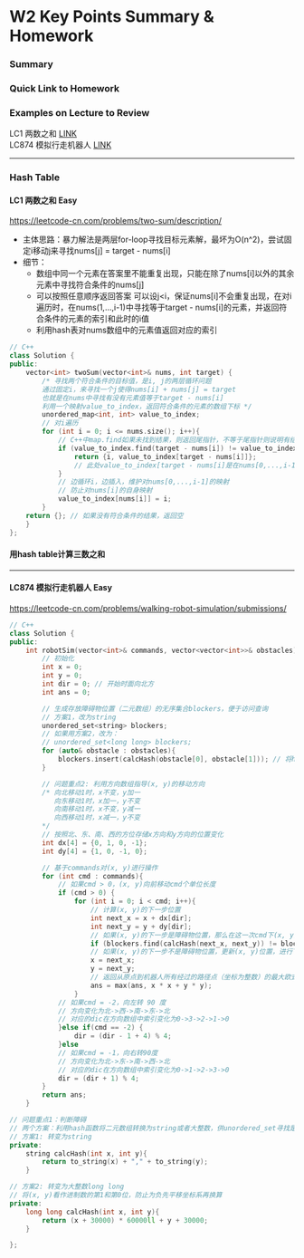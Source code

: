 # W2 Key Points Summary & Homework

### Summary

### Quick Link to Homework

### Examples on Lecture to Review
LC1 两数之和 [LINK](#lc1-两数之和-easy)  
LC874 模拟行走机器人 [LINK](#lc874-模拟行走机器人-easy)

-------
### Hash Table

#### LC1 两数之和 Easy
https://leetcode-cn.com/problems/two-sum/description/
- 主体思路：暴力解法是两层for-loop寻找目标元素解，最坏为O(n^2)，尝试固定i移动j来寻找nums[j] = target - nums[i]
- 细节：
  - 数组中同一个元素在答案里不能重复出现，只能在除了nums[i]以外的其余元素中寻找符合条件的nums[j]
  - 可以按照任意顺序返回答案
  可以设j<i，保证nums[i]不会重复出现，在对i遍历时，在nums(1,...,i-1)中寻找等于target - nums[i]的元素，并返回符合条件的元素的索引和此时的i值
  - 利用hash表对nums数组中的元素值返回对应的索引
```C++
// C++
class Solution {
public:
    vector<int> twoSum(vector<int>& nums, int target) {
        /* 寻找两个符合条件的目标值，是i, j的两层循环问题
        通过固定i，来寻找一个j使得nums[i] + nums[j] = target
        也就是在nums中寻找有没有元素值等于target - nums[i]
        利用一个映射value_to_index，返回符合条件的元素的数组下标 */ 
        unordered_map<int, int> value_to_index; 
        // 对i遍历
        for (int i = 0; i <= nums.size(); i++){
            // C++中map.find如果未找到结果，则返回尾指针，不等于尾指针则说明有结果
            if (value_to_index.find(target - nums[i]) != value_to_index.end()) {
                return {i, value_to_index[target - nums[i]]}; 
                // 此处value_to_index[target - nums[i]是在nums[0,...,i-1]中寻找
            }
            // 边循环i，边插入，维护对nums[0,...,i-1]的映射
            // 防止对nums[i]的自身映射
            value_to_index[nums[i]] = i; 
        } 
    return {}; // 如果没有符合条件的结果，返回空
    }
};

```

#### 用hash table计算三数之和



-------

#### LC874 模拟行走机器人 Easy
https://leetcode-cn.com/problems/walking-robot-simulation/submissions/

```C++
// C++
class Solution {
public:
    int robotSim(vector<int>& commands, vector<vector<int>>& obstacles) {
        // 初始化
        int x = 0;
        int y = 0;
        int dir = 0; // 开始时面向北方
        int ans = 0;

        // 生成存放障碍物位置（二元数组）的无序集合blockers，便于访问查询
        // 方案1，改为string
        unordered_set<string> blockers; 
        // 如果用方案2，改为：
        // unordered_set<long long> blockers;
        for (auto& obstacle : obstacles){
            blockers.insert(calcHash(obstacle[0], obstacle[1])); // 将hash函数计算后的key作为blockers中的索引
        }

        // 问题重点2: 利用方向数组指导(x, y)的移动方向
        /* 向北移动1时，x不变，y加一
           向东移动1时，x加一，y不变
           向南移动1时，x不变，y减一
           向西移动1时，x减一，y不变
        */
        // 按照北、东、南、西的方位存储x方向和y方向的位置变化
        int dx[4] = {0, 1, 0, -1};
        int dy[4] = {1, 0, -1, 0};

        // 基于commands对(x, y)进行操作
        for (int cmd : commands){
            // 如果cmd > 0，(x, y)向前移动cmd个单位长度
            if (cmd > 0) {
                for (int i = 0; i < cmd; i++){
                    // 计算(x, y)的下一步位置
                    int next_x = x + dx[dir];
                    int next_y = y + dy[dir];
                    // 如果(x, y)的下一步是障碍物位置，那么在这一次cmd下(x, y)位置不变，等待下一次cmd
                    if (blockers.find(calcHash(next_x, next_y)) != blockers.end()) break;
                    // 如果(x, y)的下一步不是障碍物位置，更新(x, y)位置，进行下一步操作
                    x = next_x;
                    y = next_y;
                    // 返回从原点到机器人所有经过的路径点（坐标为整数）的最大欧式距离的平方
                    ans = max(ans, x * x + y * y);
                }
            // 如果cmd = -2，向左转 90 度
            // 方向变化为北->西->南->东->北
            // 对应的dic在方向数组中索引变化为0->3->2->1->0
            }else if(cmd == -2) {
                dir = (dir - 1 + 4) % 4;
            }else
            // 如果cmd = -1，向右转90度
            // 方向变化为北->东->南->西->北
            // 对应的dic在方向数组中索引变化为0->1->2->3->0
            dir = (dir + 1) % 4;
        }
        return ans;
    }

// 问题重点1：判断障碍
// 两个方案：利用hash函数将二元数组转换为string或者大整数，供unordered_set寻找是否有blocker
// 方案1: 转变为string
private:
    string calcHash(int x, int y){
        return to_string(x) + "," + to_string(y); 
    }

// 方案2: 转变为大整数long long
// 将(x, y)看作进制数的第1和第0位，防止为负先平移坐标系再换算
private:
    long long calcHash(int x, int y){
        return (x + 30000) * 60000ll + y + 30000;
    }

};

```























